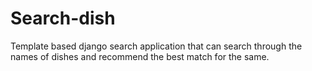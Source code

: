 # Search-dish
Template based django search application that can search through the names of dishes and recommend the best match for the same.
